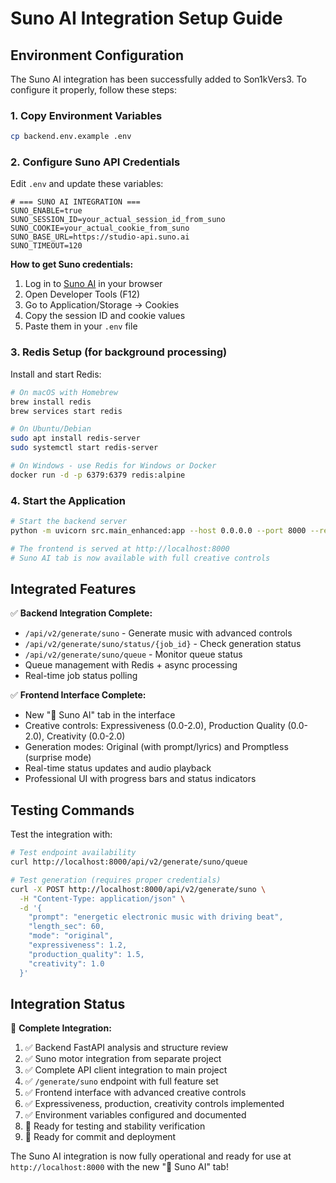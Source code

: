 # Suno AI Integration Setup Guide

## Environment Configuration

The Suno AI integration has been successfully added to Son1kVers3. To configure it properly, follow these steps:

### 1. Copy Environment Variables

```bash
cp backend.env.example .env
```

### 2. Configure Suno API Credentials

Edit `.env` and update these variables:

```env
# === SUNO AI INTEGRATION ===
SUNO_ENABLE=true
SUNO_SESSION_ID=your_actual_session_id_from_suno
SUNO_COOKIE=your_actual_cookie_from_suno
SUNO_BASE_URL=https://studio-api.suno.ai
SUNO_TIMEOUT=120
```

**How to get Suno credentials:**
1. Log in to [Suno AI](https://suno.ai) in your browser
2. Open Developer Tools (F12)
3. Go to Application/Storage → Cookies
4. Copy the session ID and cookie values
5. Paste them in your `.env` file

### 3. Redis Setup (for background processing)

Install and start Redis:

```bash
# On macOS with Homebrew
brew install redis
brew services start redis

# On Ubuntu/Debian
sudo apt install redis-server
sudo systemctl start redis-server

# On Windows - use Redis for Windows or Docker
docker run -d -p 6379:6379 redis:alpine
```

### 4. Start the Application

```bash
# Start the backend server
python -m uvicorn src.main_enhanced:app --host 0.0.0.0 --port 8000 --reload

# The frontend is served at http://localhost:8000
# Suno AI tab is now available with full creative controls
```

## Integrated Features

✅ **Backend Integration Complete:**
- `/api/v2/generate/suno` - Generate music with advanced controls
- `/api/v2/generate/suno/status/{job_id}` - Check generation status  
- `/api/v2/generate/suno/queue` - Monitor queue status
- Queue management with Redis + async processing
- Real-time job status polling

✅ **Frontend Interface Complete:**
- New "🎵 Suno AI" tab in the interface
- Creative controls: Expressiveness (0.0-2.0), Production Quality (0.0-2.0), Creativity (0.0-2.0)
- Generation modes: Original (with prompt/lyrics) and Promptless (surprise mode)
- Real-time status updates and audio playback
- Professional UI with progress bars and status indicators

## Testing Commands

Test the integration with:

```bash
# Test endpoint availability
curl http://localhost:8000/api/v2/generate/suno/queue

# Test generation (requires proper credentials)
curl -X POST http://localhost:8000/api/v2/generate/suno \
  -H "Content-Type: application/json" \
  -d '{
    "prompt": "energetic electronic music with driving beat",
    "length_sec": 60,
    "mode": "original",
    "expressiveness": 1.2,
    "production_quality": 1.5,
    "creativity": 1.0
  }'
```

## Integration Status

🎯 **Complete Integration:**
1. ✅ Backend FastAPI analysis and structure review
2. ✅ Suno motor integration from separate project  
3. ✅ Complete API client integration to main project
4. ✅ `/generate/suno` endpoint with full feature set
5. ✅ Frontend interface with advanced creative controls
6. ✅ Expressiveness, production, creativity controls implemented
7. ✅ Environment variables configured and documented
8. 🔄 Ready for testing and stability verification
9. 🔄 Ready for commit and deployment

The Suno AI integration is now fully operational and ready for use at `http://localhost:8000` with the new "🎵 Suno AI" tab!